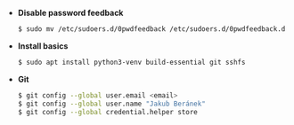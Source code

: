 - **Disable password feedback**
  ```bash
  $ sudo mv /etc/sudoers.d/0pwdfeedback /etc/sudoers.d/0pwdfeedback.disabled
  ```
- **Install basics**
  ```bash
  $ sudo apt install python3-venv build-essential git sshfs
  ```
- **Git**
  ```bash
  $ git config --global user.email <email>
  $ git config --global user.name "Jakub Beránek"
  $ git config --global credential.helper store
  ```
  
